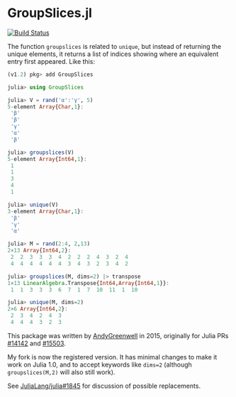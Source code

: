 # GroupSlices.jl

[![Build Status](https://travis-ci.org/mcabbott/GroupSlices.jl.svg?branch=master)](https://travis-ci.org/mcabbott/GroupSlices.jl)

The function `groupslices` is related to `unique`, but instead of returning the unique elements, 
it returns a list of indices showing where an equivalent entry first appeared. Like this:

```julia
(v1.2) pkg> add GroupSlices

julia> using GroupSlices

julia> V = rand('α':'γ', 5)
5-element Array{Char,1}:
 'β'
 'β'
 'γ'
 'α'
 'β'

julia> groupslices(V)
5-element Array{Int64,1}:
 1
 1
 3
 4
 1

julia> unique(V)
3-element Array{Char,1}:
 'β'
 'γ'
 'α'

julia> M = rand(2:4, 2,13)
2×13 Array{Int64,2}:
 2  2  3  3  3  4  2  2  2  4  3  2  4
 4  4  4  4  4  4  3  4  3  2  3  4  2

julia> groupslices(M, dims=2) |> transpose
1×13 LinearAlgebra.Transpose{Int64,Array{Int64,1}}:
 1  1  3  3  3  6  7  1  7  10  11  1  10

julia> unique(M, dims=2)
2×6 Array{Int64,2}:
 2  3  4  2  4  3
 4  4  4  3  2  3
```

This package was written by [AndyGreenwell](https://github.com/AndyGreenwell/GroupSlices.jl) 
in 2015, originally for Julia PRs [#14142](https://github.com/JuliaLang/julia/pull/14142) and [#15503](https://github.com/JuliaLang/julia/pull/15503).

My fork is now the registered version. It has minimal changes to make it work on Julia 1.0,
and to accept keywords like `dims=2` (although `groupslices(M,2)` will also still work).

See [JuliaLang/julia#1845](https://github.com/JuliaLang/julia/issues/1845) for discussion of possible replacements. 
